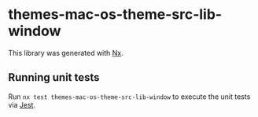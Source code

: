 # themes-mac-os-theme-src-lib-window

This library was generated with [Nx](https://nx.dev).

## Running unit tests

Run `nx test themes-mac-os-theme-src-lib-window` to execute the unit tests via [Jest](https://jestjs.io).
